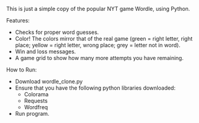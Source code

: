 This is just a simple copy of the popular NYT game Wordle, using Python.

Features:
- Checks for proper word guesses.
- Color! The colors mirror that of the real game (green = right letter, right place; yellow = right letter, wrong place; grey = letter not in word).
- Win and loss messages.
- A game grid to show how many more attempts you have remaining.

How to Run:
- Download wordle_clone.py
- Ensure that you have the following python libraries downloaded:
    - Colorama
    - Requests
    - Wordfreq
- Run program.
